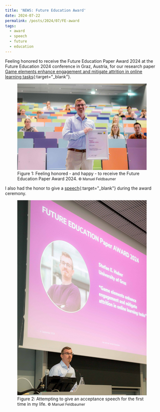 ```yaml
---
title: 'NEWS: Future Education Award'
date: 2024-07-22
permalink: /posts/2024/07/FE-award
tags:
  - award
  - speech
  - future
  - education
---
```


Feeling honored to receive the Future Education Paper Award 2024 at the Future Education 2024 conference in Graz, Austria, for our research paper [Game elements enhance engagement and mitigate attrition in online learning tasks](https://www.sciencedirect.com/science/article/pii/S0747563223002996){:target="_blank"}.

<figure>
  <img src="/images/FE2024_award.jpg"/>
  <figcaption><footer>Figure 1: Feeling honored - and happy - to receive the Future Education Paper Award 2024. <small> &copy; Manuel Feldbaumer</small></footer></figcaption>
</figure>

I also had the honor to give a [speech](http://stefaneha.github.io/files/2024-07-22_speech.pdf){:target="_blank"} during the award ceremony.

<figure>
  <img src="/images/FE2024_award_speech.jpg"/>
  <figcaption><footer>Figure 2: Attempting to give an acceptance speech for the first time in my life. <small> &copy; Manuel Feldbaumer</small></footer></figcaption>
</figure>
